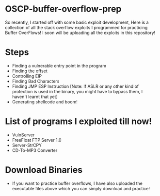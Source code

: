 # OSCP-buffer-overflow-prep
So recently, I started off with some basic exploit development, Here is a collection of all the stack overflow exploits I programmed for practicing Buffer OverFlows!
I soon will be uploading all the exploits in this repository!

# Steps
* Finding a vulnerable entry point in the program
* Finding the offset
* Controlling EIP
* Finding Bad Characters
* Finding JMP ESP Instruction [Note: If ASLR or any other kind of protection is used in the binary, you might have to bypass them, I haven't learnt that yet]
* Generating shellcode and boom!


# List of programs I exploited till now!
* VulnServer
* FreeFloat FTP Server 1.0
* Server-StrCPY
* CD-To-MP3 Converter 

# Download Binaries
* If you want to practice buffer overflows, I have also uploaded the executable files above which you can simply download and practice!
